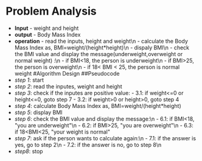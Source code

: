 # Problem Analysis
+ **Input** - weight and height
+ **output** - Body Mass Index
+ **operation** - read the inputs, height and weight\n
             - calculate the Body Mass Index as, BMI=weight/(height*height)\n
             - dispaly BMI\n
             - check the BMI value and display the message(underweight,overweight or normal weight) :\n
                           - if BMI<18, the person is underweight\n
                           - if BMI>25, the person is overweight\n
                           - if 18< BMI < 25, the person is normal weight
#Algorithm Design
   ##Pseudocode 
 + *step 1*: start
 + *step 2*: read the inputes, weight and height
 + *step 3*: check if the inputes are positive value:
               - 3.1: if weight<=0 or height<=0, goto step 7
               - 3.2: if weight>0 or height>0, goto step 4
+ *step 4*: calculate Body Mass Index as, BMI=weight/(height*height)
+ *step 5*: display BMI
+ *step 6*: check the BMI value and display the message:\n
              - 6.1: if BMI<18, "you are underweight"\n
              - 6.2: if BMI>25, "you are overweight"\n
              - 6.3: if 18<BMI<25, "your weight is normal"
+ *step 7*: ask if the person wants to calculate again:\n
              - 7.1: if the answer is yes, go to step 2\n
              -  7.2: if the answer is no, go to step 8\n
+ *step8*: stop

  


            
